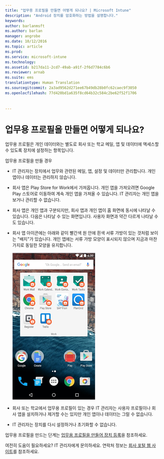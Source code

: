 ```yaml
---
title: "업무용 프로필을 만들면 어떻게 되나요? | Microsoft Intune"
description: "Android 장치를 암호화하는 방법을 설명합니다."
keywords: 
author: barlanmsft
ms.author: barlan
manager: angrobe
ms.date: 10/12/2016
ms.topic: article
ms.prod: 
ms.service: microsoft-intune
ms.technology: 
ms.assetid: b217da11-2cd7-49ab-a91f-2f6d7784c6b6
ms.reviewer: arnab
ms.suite: ems
translationtype: Human Translation
ms.sourcegitcommit: 2a3ad9562d271ee67b49db28b0fc62caec9f3050
ms.openlocfilehash: 77d420bd1a635f8cd64b32c584c2be62f52f1706


---
```



# <a name="what-happens-when-you-create-a-work-profile"></a>업무용 프로필을 만들면 어떻게 되나요?

업무용 프로필은 개인 데이터와는 별도로 회사 또는 학교 메일, 앱 및 데이터에 액세스할 수 있도록 장치에 설정하는 항목입니다.

업무용 프로필을 만들 경우

- IT 관리자는 장치에서 업무와 관련된 메일, 앱, 설정 및 데이터만 관리합니다. 개인 앱이나 데이터는 관리하지 않습니다.

- 회사 앱은 Play Store for Work에서 가져옵니다. 개인 앱을 가져오려면 Google Play 스토어로 이동하여 계속 개인 앱을 가져올 수 있습니다. IT 관리자는 개인 앱을 보거나 관리할 수 없습니다.

- 회사 앱은 개인 앱과 구분되지만, 회사 앱과 개인 앱이 홈 화면에 동시에 나타날 수 있습니다. 다음은 나타날 수 있는 화면입니다. 사용자 화면과 약간 다르게 나타날 수도 있습니다.

- 회사 앱 아이콘에는 아래와 같이 빨간색 원 안에 흰색 서류 가방이 있는 것처럼 보이는 "배지"가 있습니다. 개인 앱에는 서류 가방 모양이 표시되지 않으며 지금과 마찬가지로 동일한 모양을 유지합니다.

    ![Android Play Store for Work](./media/afw-google-play-store-for-work.png)

- 회사 또는 학교에서 업무용 프로필이 있는 경우 IT 관리자는 사용자 프로필이나 회사 앱을 설치하거나 제거할 수는 있지만 개인 앱이나 데이터는 그럴 수 없습니다.
- IT 관리자는 장치를 다시 설정하거나 초기화할 수 없습니다.

업무용 프로필을 만드는 단계는 [업무용 프로필을 만들어 장치 등록](create-a-work-profile-and-enroll-your-device-in-intune-android.md)을 참조하세요.

여전히 도움이 필요하세요? IT 관리자에게 문의하세요. 연락처 정보는 [회사 포털 웹 사이트](http://portal.manage.microsoft.com)를 참조하세요.





<!--HONumber=Oct16_HO2-->


